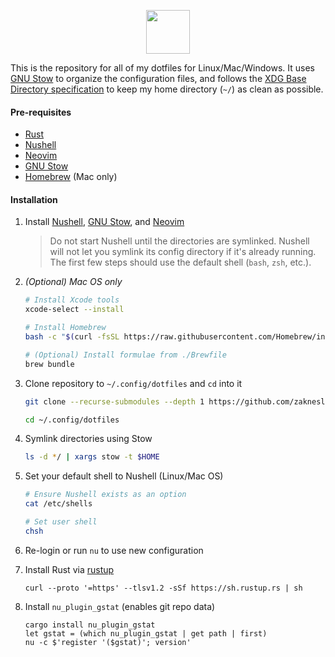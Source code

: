 <p align="center">
  <img height="70px" src="https://user-images.githubusercontent.com/7189795/222496059-5d1dfedb-3a0d-45d1-9b20-b364ab1ba7a5.svg" />
</p>

This is the repository for all of my dotfiles for Linux/Mac/Windows. It uses [GNU Stow](https://www.gnu.org/software/stow) to organize the configuration files, and follows the [XDG Base Directory specification](https://wiki.archlinux.org/index.php/XDG_Base_Directory) to keep my home directory (`~/`) as clean as possible.

#### Pre-requisites

- [Rust](https://rustup.rs)
- [Nushell](https://github.com/nushell/nushell?tab=readme-ov-file#installation)
- [Neovim](https://github.com/neovim/neovim)
- [GNU Stow](https://www.gnu.org/software/stow)
- [Homebrew](https://brew.sh) (Mac only)

#### Installation

1. Install [Nushell](https://github.com/nushell/nushell?tab=readme-ov-file#installation), [GNU Stow](https://www.gnu.org/software/stow), and [Neovim](https://github.com/neovim/neovim)

   > Do not start Nushell until the directories are symlinked. Nushell will not let you symlink its config directory if it's already running. The first few steps should use the default shell (`bash`, `zsh`, etc.).

1. *(Optional) Mac OS only*

   ```bash
   # Install Xcode tools
   xcode-select --install

   # Install Homebrew
   bash -c "$(curl -fsSL https://raw.githubusercontent.com/Homebrew/install/HEAD/install.sh)"

   # (Optional) Install formulae from ./Brewfile
   brew bundle
   ```

1. Clone repository to `~/.config/dotfiles` and `cd` into it

   ```bash
   git clone --recurse-submodules --depth 1 https://github.com/zaknesler/dotfiles.git ~/.config/dotfiles

   cd ~/.config/dotfiles
   ```

1. Symlink directories using Stow

   ```bash
   ls -d */ | xargs stow -t $HOME
   ```

1. Set your default shell to Nushell (Linux/Mac OS)

   ```bash
   # Ensure Nushell exists as an option
   cat /etc/shells

   # Set user shell
   chsh
   ```

1. Re-login or run `nu` to use new configuration

1. Install Rust via [rustup](https://rustup.rs)

   ```nushell
   curl --proto '=https' --tlsv1.2 -sSf https://sh.rustup.rs | sh
   ```

1. Install `nu_plugin_gstat` (enables git repo data)

   ```nushell
   cargo install nu_plugin_gstat
   let gstat = (which nu_plugin_gstat | get path | first)
   nu -c $'register '($gstat)'; version'
   ```
